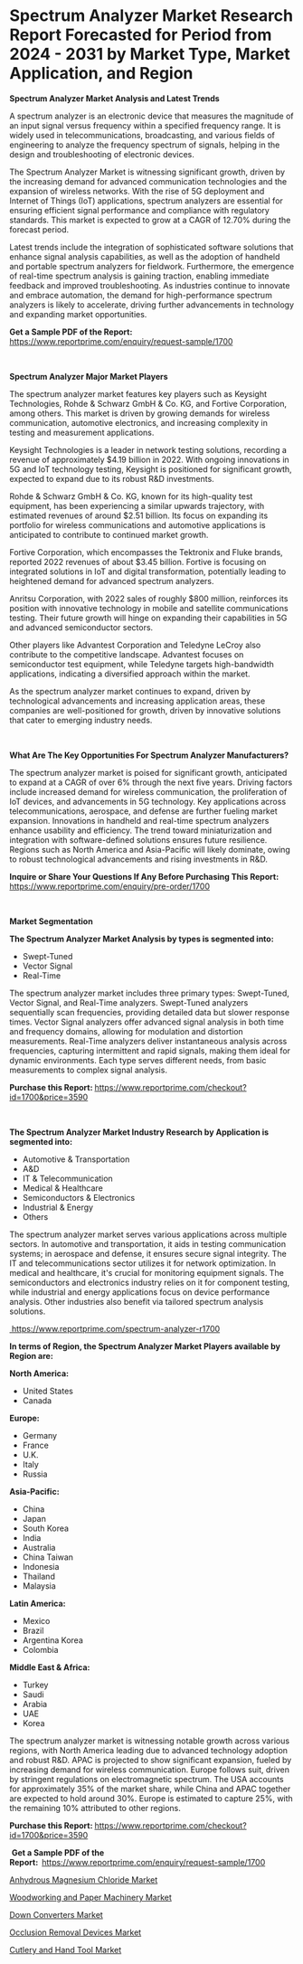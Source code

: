 <p><h1>Spectrum Analyzer Market Research Report Forecasted for Period from 2024 -  2031 by Market Type, Market Application, and Region</h1></p><p><strong>Spectrum Analyzer Market Analysis and Latest Trends</strong></p>
<p><p>A spectrum analyzer is an electronic device that measures the magnitude of an input signal versus frequency within a specified frequency range. It is widely used in telecommunications, broadcasting, and various fields of engineering to analyze the frequency spectrum of signals, helping in the design and troubleshooting of electronic devices.</p><p>The Spectrum Analyzer Market is witnessing significant growth, driven by the increasing demand for advanced communication technologies and the expansion of wireless networks. With the rise of 5G deployment and Internet of Things (IoT) applications, spectrum analyzers are essential for ensuring efficient signal performance and compliance with regulatory standards. This market is expected to grow at a CAGR of 12.70% during the forecast period.</p><p>Latest trends include the integration of sophisticated software solutions that enhance signal analysis capabilities, as well as the adoption of handheld and portable spectrum analyzers for fieldwork. Furthermore, the emergence of real-time spectrum analysis is gaining traction, enabling immediate feedback and improved troubleshooting. As industries continue to innovate and embrace automation, the demand for high-performance spectrum analyzers is likely to accelerate, driving further advancements in technology and expanding market opportunities.</p></p>
<p><strong>Get a Sample PDF of the Report:&nbsp;</strong> <a href="https://www.reportprime.com/enquiry/request-sample/1700">https://www.reportprime.com/enquiry/request-sample/1700</a></p>
<p>&nbsp;</p>
<p><strong>Spectrum Analyzer Major Market Players</strong></p>
<p><p>The spectrum analyzer market features key players such as Keysight Technologies, Rohde & Schwarz GmbH & Co. KG, and Fortive Corporation, among others. This market is driven by growing demands for wireless communication, automotive electronics, and increasing complexity in testing and measurement applications.</p><p>Keysight Technologies is a leader in network testing solutions, recording a revenue of approximately $4.19 billion in 2022. With ongoing innovations in 5G and IoT technology testing, Keysight is positioned for significant growth, expected to expand due to its robust R&D investments.</p><p>Rohde & Schwarz GmbH & Co. KG, known for its high-quality test equipment, has been experiencing a similar upwards trajectory, with estimated revenues of around $2.51 billion. Its focus on expanding its portfolio for wireless communications and automotive applications is anticipated to contribute to continued market growth.</p><p>Fortive Corporation, which encompasses the Tektronix and Fluke brands, reported 2022 revenues of about $3.45 billion. Fortive is focusing on integrated solutions in IoT and digital transformation, potentially leading to heightened demand for advanced spectrum analyzers.</p><p>Anritsu Corporation, with 2022 sales of roughly $800 million, reinforces its position with innovative technology in mobile and satellite communications testing. Their future growth will hinge on expanding their capabilities in 5G and advanced semiconductor sectors.</p><p>Other players like Advantest Corporation and Teledyne LeCroy also contribute to the competitive landscape. Advantest focuses on semiconductor test equipment, while Teledyne targets high-bandwidth applications, indicating a diversified approach within the market.</p><p>As the spectrum analyzer market continues to expand, driven by technological advancements and increasing application areas, these companies are well-positioned for growth, driven by innovative solutions that cater to emerging industry needs.</p></p>
<p>&nbsp;</p>
<p><strong>What Are The Key Opportunities For Spectrum Analyzer Manufacturers?</strong></p>
<p><p>The spectrum analyzer market is poised for significant growth, anticipated to expand at a CAGR of over 6% through the next five years. Driving factors include increased demand for wireless communication, the proliferation of IoT devices, and advancements in 5G technology. Key applications across telecommunications, aerospace, and defense are further fueling market expansion. Innovations in handheld and real-time spectrum analyzers enhance usability and efficiency. The trend toward miniaturization and integration with software-defined solutions ensures future resilience. Regions such as North America and Asia-Pacific will likely dominate, owing to robust technological advancements and rising investments in R&D.</p></p>
<p><strong>Inquire or Share Your Questions If Any Before Purchasing This Report:</strong> <a href="https://www.reportprime.com/enquiry/pre-order/1700">https://www.reportprime.com/enquiry/pre-order/1700</a></p>
<p>&nbsp;</p>
<p><strong>Market Segmentation</strong></p>
<p><strong>The Spectrum Analyzer Market Analysis by types is segmented into:</strong></p>
<p><ul><li>Swept-Tuned</li><li>Vector Signal</li><li>Real-Time</li></ul></p>
<p><p>The spectrum analyzer market includes three primary types: Swept-Tuned, Vector Signal, and Real-Time analyzers. Swept-Tuned analyzers sequentially scan frequencies, providing detailed data but slower response times. Vector Signal analyzers offer advanced signal analysis in both time and frequency domains, allowing for modulation and distortion measurements. Real-Time analyzers deliver instantaneous analysis across frequencies, capturing intermittent and rapid signals, making them ideal for dynamic environments. Each type serves different needs, from basic measurements to complex signal analysis.</p></p>
<p><strong>Purchase this Report:&nbsp;</strong><a href="https://www.reportprime.com/checkout?id=1700&price=3590">https://www.reportprime.com/checkout?id=1700&price=3590</a></p>
<p>&nbsp;</p>
<p><strong>The Spectrum Analyzer Market Industry Research by Application is segmented into:</strong></p>
<p><ul><li>Automotive & Transportation</li><li>A&D</li><li>IT & Telecommunication</li><li>Medical & Healthcare</li><li>Semiconductors & Electronics</li><li>Industrial & Energy</li><li>Others</li></ul></p>
<p><p>The spectrum analyzer market serves various applications across multiple sectors. In automotive and transportation, it aids in testing communication systems; in aerospace and defense, it ensures secure signal integrity. The IT and telecommunications sector utilizes it for network optimization. In medical and healthcare, it's crucial for monitoring equipment signals. The semiconductors and electronics industry relies on it for component testing, while industrial and energy applications focus on device performance analysis. Other industries also benefit via tailored spectrum analysis solutions.</p></p>
<p><a href="https://www.reportprime.com/spectrum-analyzer-r1700">&nbsp;https://www.reportprime.com/spectrum-analyzer-r1700</a></p>
<p><strong>In terms of Region, the Spectrum Analyzer Market Players available by Region are:</strong></p>
<p>
    <p> <strong> North America: </strong>
        <ul>
            <li>United States</li>
            <li>Canada</li>
        </ul>
        </p> 
    <p> <strong> Europe: </strong>
        <ul>
            <li>Germany</li>
            <li>France</li>
            <li>U.K.</li>
            <li>Italy</li>
            <li>Russia</li>
        </ul>
        </p> 
    <p> <strong> Asia-Pacific: </strong>
        <ul>
            <li>China</li>
            <li>Japan</li>
            <li>South Korea</li>
            <li>India</li>
            <li>Australia</li>
            <li>China Taiwan</li>
            <li>Indonesia</li>
            <li>Thailand</li>
            <li>Malaysia</li>
        </ul>
        </p> 
    <p> <strong> Latin America: </strong>
        <ul>
            <li>Mexico</li>
            <li>Brazil</li>
            <li>Argentina Korea</li>
            <li>Colombia</li>
        </ul>
        </p> 
    <p> <strong> Middle East & Africa: </strong>
        <ul>
            <li>Turkey</li>
            <li>Saudi</li>
            <li>Arabia</li>
            <li>UAE</li>
            <li>Korea</li>
        </ul>
    </p>
    </p>
<p><p>The spectrum analyzer market is witnessing notable growth across various regions, with North America leading due to advanced technology adoption and robust R&D. APAC is projected to show significant expansion, fueled by increasing demand for wireless communication. Europe follows suit, driven by stringent regulations on electromagnetic spectrum. The USA accounts for approximately 35% of the market share, while China and APAC together are expected to hold around 30%. Europe is estimated to capture 25%, with the remaining 10% attributed to other regions.</p></p>
<p><strong>Purchase this Report: </strong><a href="https://www.reportprime.com/checkout?id=1700&price=3590">https://www.reportprime.com/checkout?id=1700&price=3590</a></p>
<p>&nbsp;<strong>Get a Sample PDF of the Report:&nbsp;&nbsp;</strong><a href="https://www.reportprime.com/enquiry/request-sample/1700">https://www.reportprime.com/enquiry/request-sample/1700</a></p>
<p><strong></strong></p>
<p><p><a href="https://www.linkedin.com/pulse/analyzing-anhydrous-magnesium-chloride-market-dynamics-iodhc?trackingId=L6SaIvSyQTmeFEFlICrIeg%3D%3D">Anhydrous Magnesium Chloride Market</a></p><p><a href="https://medium.com/@pelloscooterist_44143/woodworking-and-paper-machinery-market-trends-and-strategic-market-insights-2024-2031-bc20338a18b7">Woodworking and Paper Machinery Market</a></p><p><a href="https://github.com/arionmp/Market-Research-Report-List-5/blob/main/down-converters-market.md">Down Converters Market</a></p><p><a href="https://issuu.com/reportprime-2/docs/occlusion-removal-devices-market-si_7b3796fb90e57c">Occlusion Removal Devices Market</a></p><p><a href="https://medium.com/@pelloscooterist_44143/strategic-roadmap-to-success-global-cutlery-and-hand-tool-market-analysis-2024-2031-b909212f457b">Cutlery and Hand Tool Market</a></p></p>